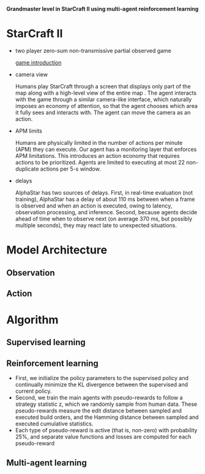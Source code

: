 **Grandmaster level in StarCraft II using multi-agent reinforcement learning**

# StarCraft II

- two player zero-sum non-transmissive partial observed game

  [game introduction](https://arxiv.org/abs/1708.04782)

- camera view

  Humans play StarCraft through a screen that displays  only part of the map along with a high-level view of the entire map . The agent interacts with  the game through a similar camera-like interface, which naturally imposes an economy of attention, so that the agent chooses which area  it fully sees and interacts with. The agent can move the camera as an  action.

- APM limits

  Humans are physically limited in the number of actions  per minute (APM) they can execute. Our agent has a monitoring layer  that enforces APM limitations. This introduces an action economy that  requires actions to be prioritized. Agents are limited to executing at  most 22 non-duplicate actions per 5-s window.

- delays

  AlphaStar has two sources of delays. First, in real-time evaluation  (not training), AlphaStar has a delay of about 110 ms between when a  frame is observed and when an action is executed, owing to latency,  observation processing, and inference. Second, because agents  decide ahead of time when to observe next (on average 370 ms,  but possibly multiple seconds), they may react late to unexpected  situations. 

# Model Architecture

## Observation

## Action

# Algorithm

## Supervised learning

## Reinforcement learning

- First, we  initialize the policy parameters to the supervised policy and continually minimize the KL divergence between the supervised and current  policy.
- Second, we train the main agents with pseudo-rewards to  follow a strategy statistic z, which we randomly sample from human  data. These pseudo-rewards measure the edit distance between sampled and executed build orders, and the Hamming distance between  sampled and executed cumulative statistics.
- Each type of pseudo-reward is active (that is,  non-zero) with probability 25%, and separate value functions and losses  are computed for each pseudo-reward

## Multi-agent learning







